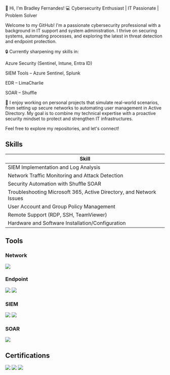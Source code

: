 👋 Hi, I'm Bradley Fernandes!
💻 Cybersecurity Enthusiast | IT Passionate | Problem Solver

Welcome to my GitHub! I'm a passionate cybersecurity professional with a background in IT support and system administration. I thrive on securing systems, automating processes, and exploring the latest in threat detection and endpoint protection.

🔒 Currently sharpening my skills in:

Azure Security (Sentinel, Intune, Entra ID)

SIEM Tools – Azure Sentinel, Splunk

EDR – LimaCharlie

SOAR – Shuffle

🚀 I enjoy working on personal projects that simulate real-world scenarios, from setting up secure networks to automating user management in Active Directory. My goal is to combine my technical expertise with a proactive security mindset to protect and strengthen IT infrastructures.

Feel free to explore my repositories, and let's connect!

## Skills

| Skill                                                                                     |
|------------------------------------------------------------------------------------------|
| SIEM Implementation and Log Analysis                                                     |
| Network Traffic Monitoring and Attack Detection                                           |
| Security Automation with Shuffle SOAR                                                    |
| Troubleshooting Microsoft 365, Active Directory, and Network Issues                       |
| User Account and Group Policy Management                                                  |
| Remote Support (RDP, SSH, TeamViewer)                                                    |
| Hardware and Software Installation/Configuration                                          |


## Tools
### Network
<div>
    <img src="https://img.shields.io/badge/-Wireshark-1679A7?&style=for-the-badge&logo=Wireshark&logoColor=white" />
</div>

### Endpoint
<div>
    <img src="https://img.shields.io/badge/-Microsoft_Defender_for_Endpoint-00A4EF?&style=for-the-badge&logo=Microsoft&logoColor=white" />
    <img src="https://img.shields.io/badge/-LimaCharlie-000000?&style=for-the-badge" /> </div>
</div>

### SIEM
<div>
    <img src="https://img.shields.io/badge/-Microsoft_Sentinel-0078D4?&style=for-the-badge&logo=Microsoft&logoColor=white" />
    <img src="https://img.shields.io/badge/-Splunk-000000?&style=for-the-badge&logo=Splunk&logoColor=white" />
</div>

### SOAR
<div>
 <img src="https://img.shields.io/badge/-Shuffle-000000?&style=for-the-badge" /> 
</div>

## Certifications
<div>
<img src="https://img.shields.io/badge/-Security%2B-FF0000?&style=for-the-badge&logo=CompTIA&logoColor=white" />
<img src="https://img.shields.io/badge/Google%20IT%20Support%20Professional%20Certificate-4285F4?style=for-the-badge&logo=Google&logoColor=white" />
<img src="https://img.shields.io/badge/-A%2B-4D4D4D?&style=for-the-badge&logo=CompTIA&logoColor=white" />
</div>


